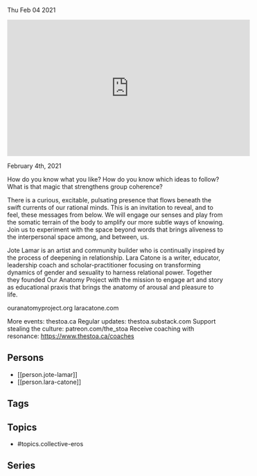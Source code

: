 



Thu Feb 04 2021

<iframe width="560" height="315" src="https://www.youtube.com/embed/CW8tEtzvrLI" title="Collective Eros w/ Jote Lamar and Lara Catone" frameborder="0" allow="accelerometer; autoplay; clipboard-write; encrypted-media; gyroscope; picture-in-picture" allowfullscreen ></iframe>

February 4th, 2021

How do you know what you like? How do you know which ideas to follow? What is that magic that strengthens group coherence?

There is a curious, excitable, pulsating presence that flows beneath the swift currents of our rational minds. This is an invitation to reveal, and to feel, these messages from below. We will engage our senses and play from the somatic terrain of the body to amplify our more subtle ways of knowing. Join us to experiment with the space beyond words that brings aliveness to the interpersonal space among, and between, us.

Jote Lamar is an artist and community builder who is continually inspired by the process of deepening in relationship. Lara Catone is a writer, educator, leadership coach and scholar-practitioner focusing on transforming dynamics of gender and sexuality to harness relational power. Together they founded Our Anatomy Project with the mission to engage art and story as educational praxis that brings the anatomy of arousal and pleasure to life.

ouranatomyproject.org
laracatone.com

More events: thestoa.ca
Regular updates: thestoa.substack.com
Support stealing the culture: patreon.com/the_stoa
Receive coaching with resonance: https://www.thestoa.ca/coaches

## Persons

- [[person.jote-lamar]]
- [[person.lara-catone]]

## Tags



## Topics

- #topics.collective-eros

## Series




